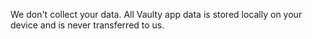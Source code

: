 We don't collect your data. All Vaulty app data is stored locally on your device and is never transferred to us.

